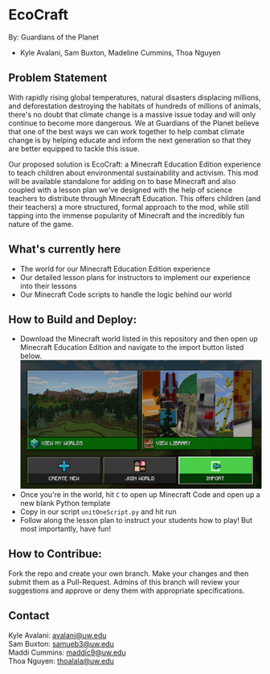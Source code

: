 # EcoCraft
By: Guardians of the Planet
- Kyle Avalani, Sam Buxton, Madeline Cummins, Thoa Nguyen

## Problem Statement
With rapidly rising global temperatures, natural disasters displacing millions, and deforestation destroying the habitats of hundreds of millions of animals, there's no doubt that climate change is a massive issue today and will only continue to become more dangerous. We at Guardians of the Planet believe that one of the best ways we can work together to help combat climate change is by helping educate and inform the next generation so that they are better equipped to tackle this issue.

Our proposed solution is EcoCraft: a Minecraft Education Edition experience to teach children about environmental sustainability and activism. This mod will be available standalone for adding on to base Minecraft and also coupled with a lesson plan we've designed with the help of science teachers to distribute through Minecraft Education. This offers children (and their teachers) a more structured, formal approach to the mod, while still tapping into the immense popularity of Minecraft and the incredibly fun nature of the game.

## What's currently here
* The world for our Minecraft Education Edition experience
* Our detailed lesson plans for instructors to implement our experience into their lessons
* Our Minecraft Code scripts to handle the logic behind our world

## How to Build and Deploy:
- Download the Minecraft world listed in this repository and then open up Minecraft Education Edition and navigate to the import button listed below. 
![How to import Minecraft world](/ImportMinecraftWorld.png)
- Once you're in the world, hit `C` to open up Minecraft Code and open up a new blank Python template
- Copy in our script `unitOneScript.py` and hit run
- Follow along the lesson plan to instruct your students how to play! But most importantly, have fun!

## How to Contribue:

Fork the repo and create your own branch. Make your changes and then submit them as a Pull-Request. Admins of this branch will review your suggestions and approve or deny them with appropriate specifications. 

## Contact
Kyle Avalani: avalani@uw.edu  
Sam Buxton: samueb3@uw.edu  
Maddi Cummins: maddic9@uw.edu  
Thoa Nguyen: thoalala@uw.edu 
